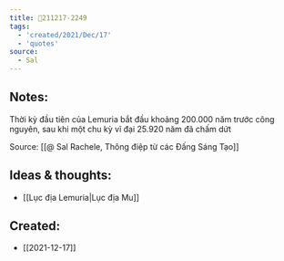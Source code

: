 ```yaml
---
title: 💬211217-2249
tags:
  - 'created/2021/Dec/17'
  - 'quotes'
source:
  - Sal
---
```


## Notes:
Thời kỳ đầu tiên của Lemuria bắt đầu khoảng 200.000 năm trước công nguyên, sau khi một chu kỳ vĩ đại 25.920 năm đã chấm dứt

Source: [[@ Sal Rachele, Thông điệp từ các Đấng Sáng Tạo]]

## Ideas & thoughts:
- [[Lục địa Lemuria|Lục địa Mu]]
## Created:
- [[2021-12-17]]
